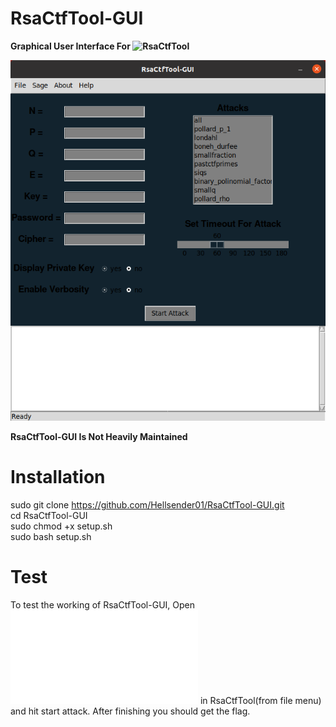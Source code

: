 # RsaCtfTool-GUI
**Graphical User Interface For ![RsaCtfTool](https://github.com/Ganapati/RsaCtfTool)**

![](gui.png)

**RsaCtfTool-GUI Is Not Heavily Maintained** 

# Installation

sudo git clone https://github.com/Hellsender01/RsaCtfTool-GUI.git \
cd RsaCtfTool-GUI \
sudo chmod +x setup.sh \
sudo bash setup.sh

# Test

To test the working of RsaCtfTool-GUI, Open ![testfile.txt](testfile.txt) in RsaCtfTool(from file menu) and hit start attack. After finishing you should get the flag.
